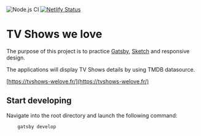 ![Node.js CI](https://github.com/nicolaserny/tvshows-we-love/workflows/Node.js%20CI/badge.svg)
[![Netlify Status](https://api.netlify.com/api/v1/badges/84908236-42eb-4190-b90f-eff12d875069/deploy-status)](https://app.netlify.com/sites/tvshows-welove/deploys)

# TV Shows we love

The purpose of this project is to practice [Gatsby](https://www.gatsbyjs.org/), [Sketch](https://www.sketch.com/) and responsive design.

The applications will display TV Shows details by using TMDB datasource.

[https://tvshows-welove.fr/](https://tvshows-welove.fr/)

## Start developing

Navigate into the root directory and launch the following command:

```shell
    gatsby develop
```
